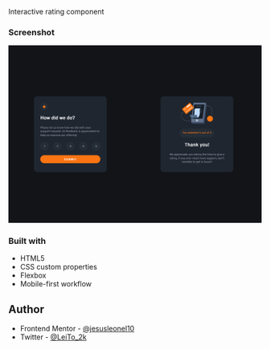 Interactive rating component

### Screenshot

![](./screenshot.jpg)

### Built with

- HTML5
- CSS custom properties
- Flexbox
- Mobile-first workflow

## Author

- Frontend Mentor - [@jesusleonel10](https://www.frontendmentor.io/profile/jesusleonel10)
- Twitter - [@LeiTo_2k](https://twitter.com/LeiTo_2k)
